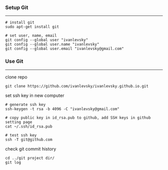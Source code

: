 ### Setup Git
***
```shell
# install git
sudo apt-get install git

# set user, name, email
git config --global user "ivanlevsky"
git config --global user.name "ivanlevsky"
git config --global user.email "ivanlevsky@gmail.com"
```

### Use Git
***
clone repo
```shell
git clone https://github.com/ivanlevsky/ivanlevsky.github.io.git
```
  
set ssh key in new computer
```shell
# generate ssh key
ssh-keygen -t rsa -b 4096 -C "ivanlevsky@gmail.com"

# copy public key in id_rsa.pub to github, add SSH keys in github setting page
cat ~/.ssh/id_rsa.pub

# test ssh key
ssh -T git@github.com
```
  
check git commit history
```shell
cd ../git project dir/
git log
```


